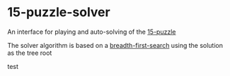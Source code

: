 # 15-puzzle-solver

An interface for playing and auto-solving of the [15-puzzle][]

The solver algorithm is based on a [breadth-first-search][] using the solution as the tree root

[15-puzzle]: https://en.wikipedia.org/wiki/15_puzzle

[breadth-first-search]: https://en.wikipedia.org/wiki/Breadth-first_search

test
